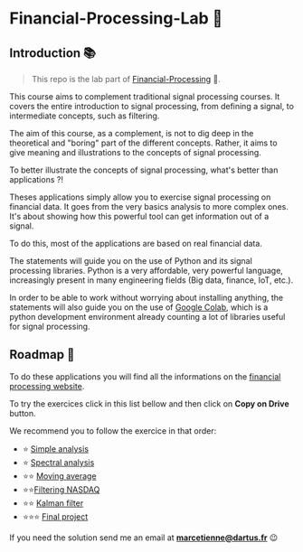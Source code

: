 # Financial-Processing-Lab 🚀

## Introduction 📚
> This repo is the lab part of [Financial-Processing](https://github.com/MarcEtienneDartus/Financial-Processing) 📖.

This course aims to complement traditional signal processing courses. It covers the entire introduction to signal processing, from defining a signal, to intermediate concepts, such as filtering.

The aim of this course, as a complement, is not to dig deep in the theoretical and "boring" part of the different concepts. Rather, it aims to give meaning and illustrations to the concepts of signal processing.

To better illustrate the concepts of signal processing, what's better than applications ?!

Theses applications simply allow you to exercise signal processing on financial data. It goes from the very basics analysis to more complex ones.
It's about showing how this powerful tool can get information out of a signal.

To do this, most of the applications are based on real financial data.

The statements will guide you on the use of Python and its signal processing libraries. Python is a very affordable, very powerful language, increasingly present in many engineering fields (Big data, finance, IoT, etc.).

In order to be able to work without worrying about installing anything, the statements will also guide you on the use of [Google Colab](https://colab.research.google.com/), which is a python development environment already counting a lot of libraries useful for signal processing.

## Roadmap 📝

To do these applications you will find all the informations on the [financial processing website](https://financial-processing.onrender.com/).

To try the exercices click in this list bellow and then click on **Copy on Drive** button.

We recommend you to follow the exercice in that order:
- ⭐️ [Simple analysis](https://colab.research.google.com/github/MarcEtienneDartus/Financial-Processing-Lab/blob/master/simple_analysis.ipynb)
- ⭐️ [Spectral analysis](https://colab.research.google.com/github/MarcEtienneDartus/Financial-Processing-Lab/blob/master/spectral_analysis.ipynb)
- ⭐️⭐️ [Moving average](https://colab.research.google.com/github/MarcEtienneDartus/Financial-Processing-Lab/blob/master/moving_average.ipynb) 
- ⭐️⭐️[Filtering NASDAQ](https://colab.research.google.com/github/MarcEtienneDartus/Financial-Processing-Lab/blob/master/filter_nasdaq.ipynb)
- ⭐️⭐️ [Kalman filter](https://colab.research.google.com/github/MarcEtienneDartus/Financial-Processing-Lab/blob/master/kalman.ipynb)
- ⭐️⭐️⭐️ [Final project](https://colab.research.google.com/github/MarcEtienneDartus/Financial-Processing-Lab/blob/master/final_project.ipynb)

If you need the solution send me an email at **marcetienne@dartus.fr** 😉
